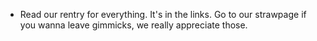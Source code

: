 - Read our rentry for everything. It's in the links. Go to our strawpage if you wanna leave gimmicks, we really appreciate those.
